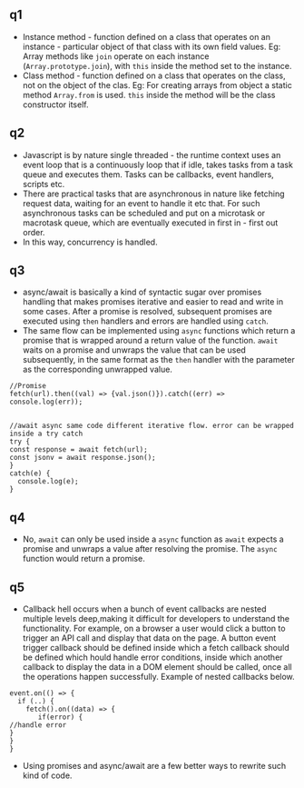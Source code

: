 ## q1
- Instance method - function defined on a class that operates on an instance - particular object of that class with its own field values. Eg: Array methods like `join` operate on each instance (`Array.prototype.join`), with `this` inside the method set to the instance.
- Class method - function defined on a class that operates on the class, not on the object of the clas.  Eg: For creating arrays from object a static method `Array.from` is used. `this` inside the method will be the class constructor itself.


## q2
- Javascript is by nature single threaded - the runtime context uses an event loop that is a continuously loop that if idle, takes tasks from a  task queue and executes them. Tasks can be callbacks, event handlers, scripts etc.
- There are practical tasks that are asynchronous in nature like fetching request data, waiting for an event to handle it etc that. For such asynchronous tasks can be scheduled and put on a microtask or macrotask queue, which are eventually executed in first in - first out order.
- In this way, concurrency is handled.

## q3
- async/await is basically a kind of syntactic sugar over promises handling that makes promises iterative and easier to read and write in some cases. After a promise is resolved, subsequent promises are executed using `then` handlers and errors are handled using `catch`.
- The same flow can be implemented using `async` functions which return a promise that is wrapped around a return value of the function. `await` waits on a promise and unwraps the value that can be used subsequently, in the same format as the `then` handler with the parameter as the corresponding unwrapped value.

```
//Promise
fetch(url).then((val) => {val.json()}).catch((err) => console.log(err));


//await async same code different iterative flow. error can be wrapped inside a try catch
try {
const response = await fetch(url);
const jsonv = await response.json();
}
catch(e) {
  console.log(e);
}
```  

## q4
- No, `await` can only be used inside a `async` function as `await` expects a promise and unwraps a value after resolving the promise.  The `async` function would return a promise.

## q5

- Callback hell occurs when a bunch of event callbacks are nested multiple levels deep,making it difficult for developers to understand the functionality. For example, on a browser a user would click a button to trigger an API call and display that data on the page. A button event trigger callback should be defined inside which a fetch callback should be defined which hould handle error conditions, inside which another callback to display the data in a DOM element should be called, once all the operations happen successfully. Example of nested callbacks below. 
```
event.on(() => {
  if (..) {
    fetch().on((data) => {
       if(error) {
//handle error
}
}
}

```
- Using promises and async/await are a few better ways to rewrite such kind of code.
